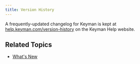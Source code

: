 ```yaml
---
title: Version History
---
```


A frequently-updated changelog for Keyman is kept at [help.keyman.com/version-history](https://help.keyman.com/version-history/) on the Keyman Help website.

## Related Topics
* [What's New](whatsnew)
